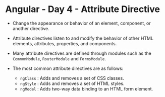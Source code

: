 # Angular - Day 4 - Attribute Directive
- Change the appearance or behavior of an element, component, or another directive.
- Attribute directives listen to and modify the behavior of other HTML elements, attributes, properties, and components.
- Many attribute directives are defined through modules such as the `CommonModule`, `RouterModule` and `FormsModule`.

- The most common attribute directives are as follows:
    - `ngClass` : Adds and removes a set of CSS classes.
    - `ngStyle` : Adds and removes a set of HTML styles.
    - `ngModel` : Adds two-way data binding to an HTML form element.

